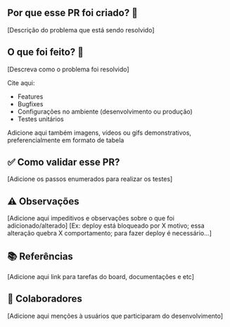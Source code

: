 ## Por que esse PR foi criado? 🤔
[Descrição do problema que está sendo resolvido]

## O que foi feito? 🧰
[Descreva como o problema foi resolvido] 

Cite aqui:
- Features
- Bugfixes
- Configurações no ambiente (desenvolvimento ou produção)
- Testes unitários

Adicione aqui também imagens, vídeos ou gifs demonstrativos, preferencialmente em formato de tabela

## ✅ Como validar esse PR?
[Adicione os passos enumerados para realizar os testes]

## ⚠️ Observações
[Adicione aqui impeditivos e observações sobre o que foi adicionado/alterado]
[Ex: deploy está bloqueado por X motivo; essa alteração quebra X comportamento; para fazer deploy é necessário...]

## 📚 Referências
[Adicione aqui link para tarefas do board, documentações e etc]

## 👥 Colaboradores
[Adicione aqui menções à usuários que participaram do desenvolvimento]